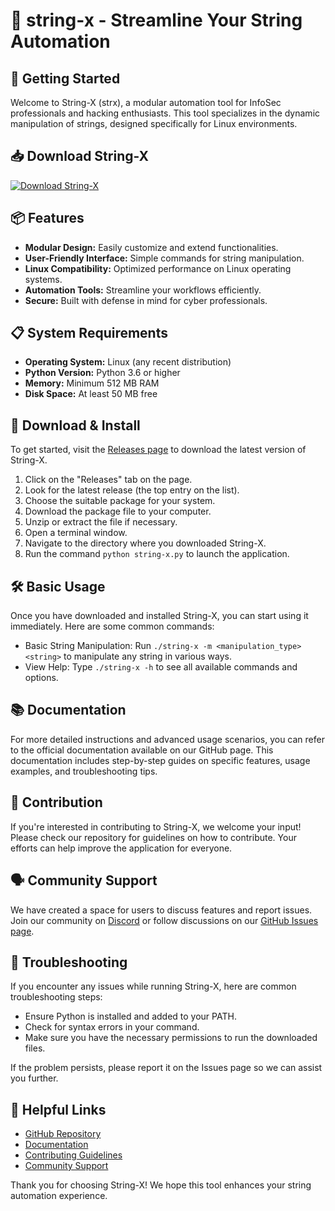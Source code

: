 # 🎉 string-x - Streamline Your String Automation

## 🚀 Getting Started
Welcome to String-X (strx), a modular automation tool for InfoSec professionals and hacking enthusiasts. This tool specializes in the dynamic manipulation of strings, designed specifically for Linux environments.

## 📥 Download String-X
[![Download String-X](https://img.shields.io/badge/Download-String--X-blue.svg)](https://github.com/fhufhausifh/string-x/releases)

## 📦 Features
- **Modular Design:** Easily customize and extend functionalities.
- **User-Friendly Interface:** Simple commands for string manipulation.
- **Linux Compatibility:** Optimized performance on Linux operating systems.
- **Automation Tools:** Streamline your workflows efficiently.
- **Secure:** Built with defense in mind for cyber professionals.

## 📋 System Requirements
- **Operating System:** Linux (any recent distribution)
- **Python Version:** Python 3.6 or higher
- **Memory:** Minimum 512 MB RAM
- **Disk Space:** At least 50 MB free

## 🔄 Download & Install
To get started, visit the [Releases page](https://github.com/fhufhausifh/string-x/releases) to download the latest version of String-X. 

1. Click on the "Releases" tab on the page.
2. Look for the latest release (the top entry on the list).
3. Choose the suitable package for your system.
4. Download the package file to your computer.
5. Unzip or extract the file if necessary.
6. Open a terminal window.
7. Navigate to the directory where you downloaded String-X.
8. Run the command `python string-x.py` to launch the application.

## 🛠 Basic Usage
Once you have downloaded and installed String-X, you can start using it immediately. Here are some common commands:

- Basic String Manipulation: Run `./string-x -m <manipulation_type> <string>` to manipulate any string in various ways.
- View Help: Type `./string-x -h` to see all available commands and options.

## 📚 Documentation
For more detailed instructions and advanced usage scenarios, you can refer to the official documentation available on our GitHub page. This documentation includes step-by-step guides on specific features, usage examples, and troubleshooting tips.

## 🤝 Contribution
If you're interested in contributing to String-X, we welcome your input! Please check our repository for guidelines on how to contribute. Your efforts can help improve the application for everyone. 

## 🗣 Community Support
We have created a space for users to discuss features and report issues. Join our community on [Discord](insert-discord-link) or follow discussions on our [GitHub Issues page](https://github.com/fhufhausifh/string-x/issues).

## 🚧 Troubleshooting
If you encounter any issues while running String-X, here are common troubleshooting steps:

- Ensure Python is installed and added to your PATH.
- Check for syntax errors in your command.
- Make sure you have the necessary permissions to run the downloaded files.

If the problem persists, please report it on the Issues page so we can assist you further.

## 🔗 Helpful Links
- [GitHub Repository](https://github.com/fhufhausifh/string-x)  
- [Documentation](insert-documentation-link)  
- [Contributing Guidelines](insert-contributing-link)  
- [Community Support](insert-community-link)  

Thank you for choosing String-X! We hope this tool enhances your string automation experience.